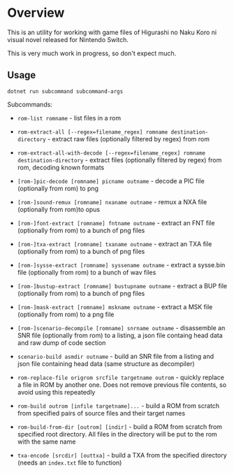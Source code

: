  
# Overview

This is an utility for working with game files of Higurashi no Naku Koro ni visual novel released for Nintendo Switch.

This is very much work in progress, so don't expect much.

## Usage

`dotnet run subcommand subcommand-args`

Subcommands:

- `rom-list romname` - list files in a rom

- `rom-extract-all [--regex=filename_regex] romname destination-directory` - extract raw files (optionally filtered by regex) from rom

- `rom-extract-all-with-decode [--regex=filename_regex] romname destination-directory` - extract files (optionally filtered by regex) from rom, decoding known formats

- `[rom-]pic-decode [romname] picname outname` - decode a PIC file (optionally from rom) to png

- `[rom-]sound-remux [romname] nxaname outname` - remux a NXA file (optionally from rom)to opus

- `[rom-]font-extract [romname] fntname outname` - extract an FNT file (optionally from rom) to a bunch of png files

- `[rom-]txa-extract [romname] txaname outname` - extract an TXA file (optionally from rom) to a bunch of png files

- `[rom-]sysse-extract [romname] syssename outname` - extract a sysse.bin file (optionally from rom) to a bunch of wav files

- `[rom-]bustup-extract [romname] bustupname outname` - extract a BUP file (optionally from rom) to a bunch of png files

- `[rom-]mask-extract [romname] mskname outname` - extract a MSK file (optionally from rom) to a png file

- `[rom-]scenario-decompile [romname] snrname outname` - disassemble an SNR file (optionally from rom) to a listing, a json file containg head data and raw dump of code section

- `scenario-build asmdir outname` - build an SNR file from a listing and json file containing head data (same structure as decompiler)

- `rom-replace-file origrom srcfile targetname outrom` - quickly replace a file in ROM by another one. Does not remove previous file contents, so avoid using this repeatedly

- `rom-build outrom [infile targetname]...` - build a ROM from scratch from specified pairs of source files and their target names

- `rom-build-from-dir [outrom] [indir]` - build a ROM from scratch from specified root directory. All files in the directory will be put to the rom with the same name

- `txa-encode [srcdir] [outtxa]` - build a TXA from the specified directory (needs an `index.txt` file to function)